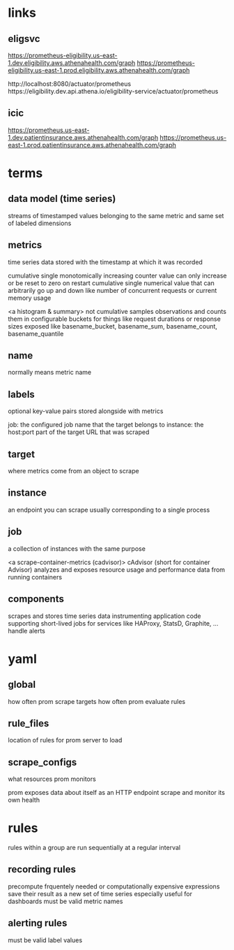 <!-- prometheus -->

# links

## eligsvc
https://prometheus-eligibility.us-east-1.dev.eligibility.aws.athenahealth.com/graph
https://prometheus-eligibility.us-east-1.prod.eligibility.aws.athenahealth.com/graph

<a logs>
http://localhost:8080/actuator/prometheus
https://eligibility.dev.api.athena.io/eligibility-service/actuator/prometheus

## icic
https://prometheus.us-east-1.dev.patientinsurance.aws.athenahealth.com/graph
https://prometheus.us-east-1.prod.patientinsurance.aws.athenahealth.com/graph

# terms

## data model (time series)
streams of timestamped values 
belonging to the same metric and same set of labeled dimensions

## metrics
time series data stored with the timestamp at which it was recorded

<a counter>
cumulative
single monotomically increasing counter
value can only increase or be reset to zero on restart

<a gauge>
cumulative
single numerical value that can arbitrarily go up and down
like number of concurrent requests or current memory usage

<a histogram & summary>
not cumulative
samples observations and counts them in configurable buckets
for things like request durations or response sizes
exposed like basename_bucket, basename_sum, basename_count, basename_quantile

## name
normally means metric name

## labels
optional key-value pairs stored alongside with metrics

<a auto generated>
job: the configured job name that the target belongs to
instance: the host:port part of the target URL that was scraped

## target
where metrics come from
an object to scrape

## instance
an endpoint you can scrape
usually corresponding to a single process

## job
a collection of instances with the same purpose

<a scrape-container-metrics (cadvisor)>
cAdvisor (short for container Advisor)
analyzes and exposes resource usage and performance data from running containers

## components
<a main Prometheus server> scrapes and stores time series data
<a client libraries> instrumenting application code
<a push gateway> supporting short-lived jobs
<a exporters> for services like HAProxy, StatsD, Graphite, ...
<a alertmanager> handle alerts

# yaml

## global
<a scrape_interval> how often prom scrape targets
<a evaluation_interval> how often prom evaluate rules

## rule_files
location of rules for prom server to load

## scrape_configs
what resources prom monitors

<a prometheus>
prom exposes data about itself as an HTTP endpoint
scrape and monitor its own health

# rules
rules within a group are run sequentially at a regular interval

## recording rules
precompute frquentely needed or computationally expensive expressions
save their result as a new set of time series
especially useful for dashboards
must be valid metric names

## alerting rules
must be valid label values
